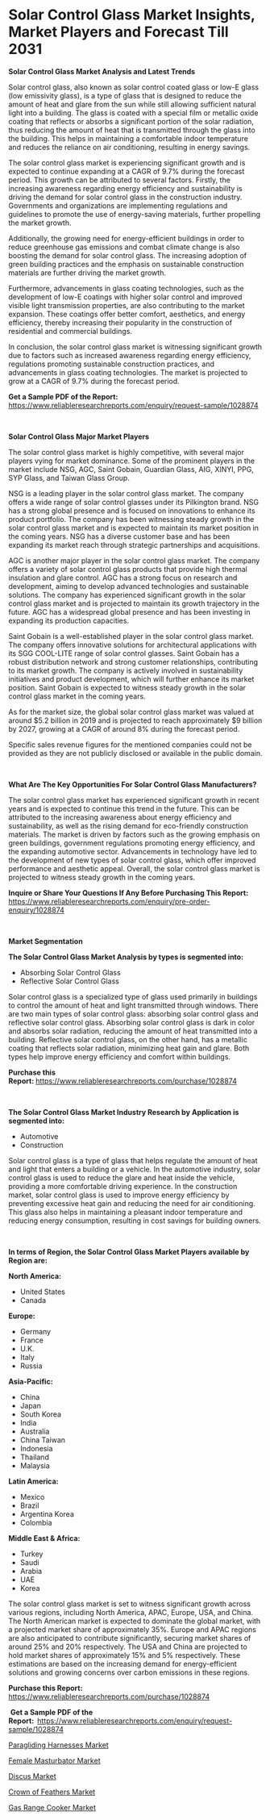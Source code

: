 <p><h1>Solar Control Glass Market Insights, Market Players and Forecast Till 2031</h1></p><p><strong>Solar Control Glass Market Analysis and Latest Trends</strong></p>
<p><p>Solar control glass, also known as solar control coated glass or low-E glass (low emissivity glass), is a type of glass that is designed to reduce the amount of heat and glare from the sun while still allowing sufficient natural light into a building. The glass is coated with a special film or metallic oxide coating that reflects or absorbs a significant portion of the solar radiation, thus reducing the amount of heat that is transmitted through the glass into the building. This helps in maintaining a comfortable indoor temperature and reduces the reliance on air conditioning, resulting in energy savings.</p><p>The solar control glass market is experiencing significant growth and is expected to continue expanding at a CAGR of 9.7% during the forecast period. This growth can be attributed to several factors. Firstly, the increasing awareness regarding energy efficiency and sustainability is driving the demand for solar control glass in the construction industry. Governments and organizations are implementing regulations and guidelines to promote the use of energy-saving materials, further propelling the market growth.</p><p>Additionally, the growing need for energy-efficient buildings in order to reduce greenhouse gas emissions and combat climate change is also boosting the demand for solar control glass. The increasing adoption of green building practices and the emphasis on sustainable construction materials are further driving the market growth.</p><p>Furthermore, advancements in glass coating technologies, such as the development of low-E coatings with higher solar control and improved visible light transmission properties, are also contributing to the market expansion. These coatings offer better comfort, aesthetics, and energy efficiency, thereby increasing their popularity in the construction of residential and commercial buildings.</p><p>In conclusion, the solar control glass market is witnessing significant growth due to factors such as increased awareness regarding energy efficiency, regulations promoting sustainable construction practices, and advancements in glass coating technologies. The market is projected to grow at a CAGR of 9.7% during the forecast period.</p></p>
<p><strong>Get a Sample PDF of the Report:&nbsp;</strong> <a href="https://www.reliableresearchreports.com/enquiry/request-sample/1028874">https://www.reliableresearchreports.com/enquiry/request-sample/1028874</a></p>
<p>&nbsp;</p>
<p><strong>Solar Control Glass Major Market Players</strong></p>
<p><p>The solar control glass market is highly competitive, with several major players vying for market dominance. Some of the prominent players in the market include NSG, AGC, Saint Gobain, Guardian Glass, AIG, XINYI, PPG, SYP Glass, and Taiwan Glass Group.</p><p>NSG is a leading player in the solar control glass market. The company offers a wide range of solar control glasses under its Pilkington brand. NSG has a strong global presence and is focused on innovations to enhance its product portfolio. The company has been witnessing steady growth in the solar control glass market and is expected to maintain its market position in the coming years. NSG has a diverse customer base and has been expanding its market reach through strategic partnerships and acquisitions.</p><p>AGC is another major player in the solar control glass market. The company offers a variety of solar control glass products that provide high thermal insulation and glare control. AGC has a strong focus on research and development, aiming to develop advanced technologies and sustainable solutions. The company has experienced significant growth in the solar control glass market and is projected to maintain its growth trajectory in the future. AGC has a widespread global presence and has been investing in expanding its production capacities.</p><p>Saint Gobain is a well-established player in the solar control glass market. The company offers innovative solutions for architectural applications with its SGG COOL-LITE range of solar control glasses. Saint Gobain has a robust distribution network and strong customer relationships, contributing to its market growth. The company is actively involved in sustainability initiatives and product development, which will further enhance its market position. Saint Gobain is expected to witness steady growth in the solar control glass market in the coming years.</p><p>As for the market size, the global solar control glass market was valued at around $5.2 billion in 2019 and is projected to reach approximately $9 billion by 2027, growing at a CAGR of around 8% during the forecast period.</p><p>Specific sales revenue figures for the mentioned companies could not be provided as they are not publicly disclosed or available in the public domain.</p></p>
<p>&nbsp;</p>
<p><strong>What Are The Key Opportunities For Solar Control Glass Manufacturers?</strong></p>
<p><p>The solar control glass market has experienced significant growth in recent years and is expected to continue this trend in the future. This can be attributed to the increasing awareness about energy efficiency and sustainability, as well as the rising demand for eco-friendly construction materials. The market is driven by factors such as the growing emphasis on green buildings, government regulations promoting energy efficiency, and the expanding automotive sector. Advancements in technology have led to the development of new types of solar control glass, which offer improved performance and aesthetic appeal. Overall, the solar control glass market is projected to witness steady growth in the coming years.</p></p>
<p><strong>Inquire or Share Your Questions If Any Before Purchasing This Report:</strong> <a href="https://www.reliableresearchreports.com/enquiry/pre-order-enquiry/1028874">https://www.reliableresearchreports.com/enquiry/pre-order-enquiry/1028874</a></p>
<p>&nbsp;</p>
<p><strong>Market Segmentation</strong></p>
<p><strong>The Solar Control Glass Market Analysis by types is segmented into:</strong></p>
<p><ul><li>Absorbing Solar Control Glass</li><li>Reflective Solar Control Glass</li></ul></p>
<p><p>Solar control glass is a specialized type of glass used primarily in buildings to control the amount of heat and light transmitted through windows. There are two main types of solar control glass: absorbing solar control glass and reflective solar control glass. Absorbing solar control glass is dark in color and absorbs solar radiation, reducing the amount of heat transmitted into a building. Reflective solar control glass, on the other hand, has a metallic coating that reflects solar radiation, minimizing heat gain and glare. Both types help improve energy efficiency and comfort within buildings.</p></p>
<p><strong>Purchase this Report:&nbsp;</strong><a href="https://www.reliableresearchreports.com/purchase/1028874">https://www.reliableresearchreports.com/purchase/1028874</a></p>
<p>&nbsp;</p>
<p><strong>The Solar Control Glass Market Industry Research by Application is segmented into:</strong></p>
<p><ul><li>Automotive</li><li>Construction</li></ul></p>
<p><p>Solar control glass is a type of glass that helps regulate the amount of heat and light that enters a building or a vehicle. In the automotive industry, solar control glass is used to reduce the glare and heat inside the vehicle, providing a more comfortable driving experience. In the construction market, solar control glass is used to improve energy efficiency by preventing excessive heat gain and reducing the need for air conditioning. This glass also helps in maintaining a pleasant indoor temperature and reducing energy consumption, resulting in cost savings for building owners.</p></p>
<p>&nbsp;</p>
<p><strong>In terms of Region, the Solar Control Glass Market Players available by Region are:</strong></p>
<p>
    <p> <strong> North America: </strong>
        <ul>
            <li>United States</li>
            <li>Canada</li>
        </ul>
        </p> 
    <p> <strong> Europe: </strong>
        <ul>
            <li>Germany</li>
            <li>France</li>
            <li>U.K.</li>
            <li>Italy</li>
            <li>Russia</li>
        </ul>
        </p> 
    <p> <strong> Asia-Pacific: </strong>
        <ul>
            <li>China</li>
            <li>Japan</li>
            <li>South Korea</li>
            <li>India</li>
            <li>Australia</li>
            <li>China Taiwan</li>
            <li>Indonesia</li>
            <li>Thailand</li>
            <li>Malaysia</li>
        </ul>
        </p> 
    <p> <strong> Latin America: </strong>
        <ul>
            <li>Mexico</li>
            <li>Brazil</li>
            <li>Argentina Korea</li>
            <li>Colombia</li>
        </ul>
        </p> 
    <p> <strong> Middle East & Africa: </strong>
        <ul>
            <li>Turkey</li>
            <li>Saudi</li>
            <li>Arabia</li>
            <li>UAE</li>
            <li>Korea</li>
        </ul>
    </p>
    </p>
<p><p>The solar control glass market is set to witness significant growth across various regions, including North America, APAC, Europe, USA, and China. The North American market is expected to dominate the global market, with a projected market share of approximately 35%. Europe and APAC regions are also anticipated to contribute significantly, securing market shares of around 25% and 20% respectively. The USA and China are projected to hold market shares of approximately 15% and 5% respectively. These estimations are based on the increasing demand for energy-efficient solutions and growing concerns over carbon emissions in these regions.</p></p>
<p><strong>Purchase this Report: </strong><a href="https://www.reliableresearchreports.com/purchase/1028874">https://www.reliableresearchreports.com/purchase/1028874</a></p>
<p>&nbsp;<strong>Get a Sample PDF of the Report:&nbsp;&nbsp;</strong><a href="https://www.reliableresearchreports.com/enquiry/request-sample/1028874">https://www.reliableresearchreports.com/enquiry/request-sample/1028874</a></p>
<p><strong></strong></p>
<p><p><a href="https://medium.com/@benjaminrice16/paragliding-harnesses-market-trends-forecast-and-competitive-analysis-to-2031-e5dd9bc43aeb">Paragliding Harnesses Market</a></p><p><a href="https://medium.com/@benjaminrice16/female-masturbator-nbsp-market-focuses-on-market-share-size-and-projected-forecast-till-2031-6b7fdbb9cbc3">Female Masturbator Market</a></p><p><a href="https://medium.com/@benjaminrice16/discus-market-competitive-analysis-market-trends-and-forecast-to-2031-13b7cd3998b3">Discus Market</a></p><p><a href="https://medium.com/@benjaminrice16/crown-of-feathers-market-size-and-market-trends-complete-industry-overview-2024-to-2031-b3873cd6e2d5">Crown of Feathers Market</a></p><p><a href="https://medium.com/@benjaminrice16/gas-range-cooker-market-research-report-its-history-and-forecast-2024-to-2031-bce46ea56051">Gas Range Cooker Market</a></p></p>